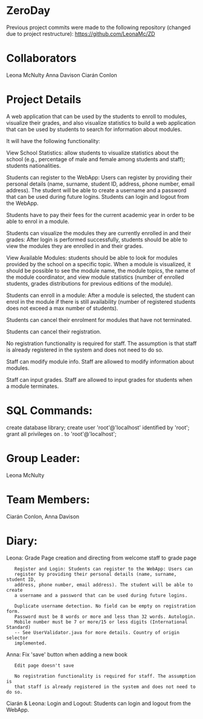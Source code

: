 
# ZeroDay

Previous project commits were made to the following repository (changed due to project restructure):
https://github.com/LeonaMc/ZD

# Collaborators
Leona McNulty 
Anna Davison 
Ciarán Conlon

# Project Details

A web application that can be used by the students to enroll to modules, visualize their grades, and also visualize statistics
to build a web application that can be used by students to search for information about modules.

It will have the following functionality:

View School Statistics: allow students to visualize statistics about the school (e.g., percentage of male and female among students and
staff); students nationalities.

Students can register to the WebApp: Users can register by providing their personal details (name, surname,  student ID, address,
phone number, email address). The student will be able to create a username and a password that can be used during future logins.
Students can login and logout from the WebApp.

Students have to pay their fees for the current academic year in order to be able to enrol in a module.

Students can visualize the modules they are currently enrolled in and their grades: After login is performed successfully, students
should be able to view the modules they are enrolled in and their grades.

View Available Modules: students should be able to look for modules provided by the school on a specific topic. When a module is
visualized, it should be possible to see the module name, the module topics, the name of the module coordinator, and view module
statistics (number of enrolled students, grades distributions for previous editions of the module).

Students can enroll in a module: After a module is selected, the student can enrol in the module if there is still availability
(number of registered students does not exceed a max number of students).

Students can cancel their enrolment for modules that have not terminated.

Students can cancel their registration.

No registration functionality is required for staff. The assumption is that staff is already registered in the system and does not need
to do so.

Staff can modify module info. Staff are allowed to modify information about modules.

Staff can input grades. Staff are allowed to input grades for students when a module terminates.

# SQL Commands:
create database library;
create user 'root'@'localhost' identified by 'root';
grant all privileges on *.* to 'root'@'localhost';

# Group Leader:
Leona McNulty
# Team Members:
Ciarán Conlon, Anna Davison

# Diary:
Leona: Grade Page creation and directing from welcome staff to grade page

       Register and Login: Students can register to the WebApp: Users can
       register by providing their personal details (name, surname, student ID,
       address, phone number, email address). The student will be able to create
       a username and a password that can be used during future logins.
       
       Duplicate username detection. No field can be empty on registration form.
       Password must be 8 words or more and less than 32 words. Autologin.
       Mobile number must be 7 or more/15 or less digits (International Standard)
       -- See UserValidator.java for more details. Country of origin selector
       implemented.

Anna:  Fix 'save' button when adding a new book
       
       Edit page doesn't save
       
       No registration functionality is required for staff. The assumption is
       that staff is already registered in the system and does not need to do so.

Ciarán & Leona: Login and Logout: Students can login and logout from the WebApp.